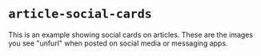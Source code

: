 # `article-social-cards`

This is an example showing social cards on articles. These are the images you see "unfurl" when posted on social media or messaging apps.

